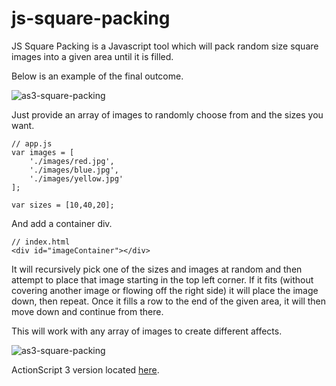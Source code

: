 # js-square-packing

JS Square Packing is a Javascript tool which will pack random size square images into a given area until it is filled.

Below is an example of the final outcome.

![as3-square-packing](https://www.dropbox.com/s/zxnemrnbt2vagij/js-square-packing.png?dl=0&raw=1)

Just provide an array of images to randomly choose from and the sizes you want.

    // app.js
    var images = [
        './images/red.jpg',
        './images/blue.jpg',
        './images/yellow.jpg'
    ];
        
    var sizes = [10,40,20];

And add a container div.

    // index.html
    <div id="imageContainer"></div>
    
It will recursively pick one of the sizes and images at random and then attempt to place that image starting in the top left corner. If it fits (without covering another image or flowing off the right side) it will place the image down, then repeat. Once it fills a row to the end of the given area, it will then move down and continue from there.

This will work with any array of images to create different affects.

![as3-square-packing](https://www.dropbox.com/s/rxtdwvb550famwr/js-square-packing-android.png?dl=0&raw=1)

ActionScript 3 version located [here](https://github.com/iamface/as3-square-packing).
